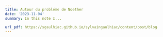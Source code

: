 ```yaml
---
title: Autour du probléme de Noether
date: '2023-11-04'
summary: In this note I...

url_pdf: https://sgaulhiac.github.io/sylvaingaulhiac/content/post/blog-with-jupyter/Autour_du_probleeme_de_Noether.pdf
---
```

